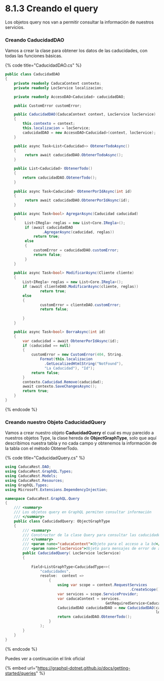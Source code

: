 # 8.1.3 Creando el query

Los objetos query nos van a permitir consultar la información de nuestros servicios.

### Creando CaducidadDAO

Vamos a crear la clase para obtener los datos de las caducidades, con todas las funciones básicas.

{% code title="CaducidadDAO.cs" %}
```csharp
public class CaducidadDAO
{
    private readonly CaducaContext contexto;
    private readonly LocService localizacion;

    private readonly AccesoDAO<Caducidad> caducidadDAO;

    public CustomError customError;

    public CaducidadDAO(CaducaContext context, LocService locService)
    {
        this.contexto = context;
        this.localizacion = locService;
        caducidadDAO = new AccesoDAO<Caducidad>(context, locService);
    }

    public async Task<List<Caducidad>> ObtenerTodoAsync()
    {
         return await caducidadDAO.ObtenerTodoAsync();
    }

    public List<Caducidad> ObtenerTodo()
    {
        return caducidadDAO.ObtenerTodo();
    }
    
    public async Task<Caducidad> ObtenerPorIdAsync(int id)
    {
         return await caducidadDAO.ObtenerPorIdAsync(id);
    }

    public async Task<bool> AgregarAsync(Caducidad caducidad)
    {
         List<IRegla> reglas = new List<Core.IRegla>();
         if (await caducidadDAO
                 .AgregarAsync(caducidad, reglas))
             return true;
         else
         {
             customError = caducidadDAO.customError;
             return false;
         }
    }
      
    public async Task<bool> ModificarAsync(Cliente cliente)
    {
        List<IRegla> reglas = new List<Core.IRegla>();
        if (await clienteDAO.ModificarAsync(cliente, reglas))
                return true;
        else
        {
                customError = clienteDAO.customError;
                return false;
        
        }
    }

    public async Task<bool> BorraAsync(int id)
    {
        var caducidad = await ObtenerPorIdAsync(id);
        if (caducidad == null)
        {
            customError = new CustomError(404, String.
                Format(this.localizacion
                  .GetLocalizedHtmlString("NotFound"), 
                  "La Caducidad"), "Id");
            return false;
        }
        contexto.Caducidad.Remove(caducidad);
        await contexto.SaveChangesAsync();
        return true;
    }
}

```
{% endcode %}

### Creando nuestro Objeto CaducidadQuery

Vamos a crear nuestro objeto **CaducidadQuery** el cual es muy parecido a nuestros objetos Type, la clase hereda de **ObjectGraphType**, solo que aquí describimos nuestra tabla y no cada campo y obtenemos la información de la tabla con el método ObtenerTodo. 

{% code title="CaducidadQuery.cs" %}
```csharp
using CaducaRest.DAO;
using CaducaRest.GraphQL.Types;
using CaducaRest.Models;
using CaducaRest.Resources;
using GraphQL.Types;
using Microsoft.Extensions.DependencyInjection;

namespace CaducaRest.GraphQL.Query
{
    /// <summary>
    /// Los objetos query en GraphQL permiten consultar información
    /// </summary>
    public class CaducidadQuery: ObjectGraphType
    {
        /// <summary>
        /// Constructor de la clase Query para consultar las caducidades
        /// </summary>
        /// <param name="caducaContext">Objeto para el acceso a la bd</param>
        /// <param name="locService">Objeto para mensajes de error de acuerdo al idioma</param>
        public CaducidadQuery( LocService locService)
        {
            
            Field<ListGraphType<CaducidadType>>(
                "caducidades",
                resolve:  context =>
                    {
                        using var scope = context.RequestServices
                                                         .CreateScope();
                        var services = scope.ServiceProvider;
                        var caducaContext = services.
                                              GetRequiredService<CaducaContext>();
                        CaducidadDAO caducidadDAO = new CaducidadDAO(caducaContext, 
                                                                     locService);
                        return caducidadDAO.ObtenerTodo();
                    }
                );
        }
    }
}
```
{% endcode %}

Puedes ver a continuación el link oficial

{% embed url="https://graphql-dotnet.github.io/docs/getting-started/queries" %}

